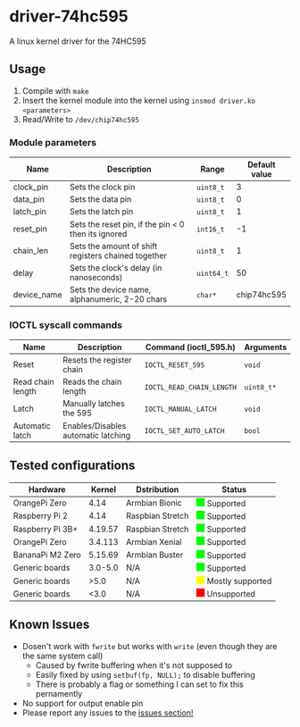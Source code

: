 # driver-74hc595

A linux kernel driver for the 74HC595

## Usage

1. Compile with `make`
2. Insert the kernel module into the kernel using `insmod driver.ko <parameters>`
3. Read/Write to `/dev/chip74hc595`

### Module parameters
Name        | Description                                         | Range        | Default value
------------|-----------------------------------------------------|--------------|---------------
clock_pin   | Sets the clock pin                                  | `uint8_t`    | 3
data_pin    | Sets the data pin                                   | `uint8_t`    | 0
latch_pin   | Sets the latch pin                                  | `uint8_t`    | 1
reset_pin   | Sets the reset pin, if the pin < 0 then its ignored | `int16_t`    | -1 
chain_len   | Sets the amount of shift registers chained together | `uint8_t`    | 1
delay       | Sets the clock's delay (in nanoseconds)             | `uint64_t`   | 50
device_name | Sets the device name, alphanumeric, 2-20 chars      | `char*`      | chip74hc595

### IOCTL syscall commands
Name              | Description                         | Command (ioctl_595.h)     | Arguments
------------------|-------------------------------------|---------------------------|-------------
Reset             | Resets the register chain           | `IOCTL_RESET_595`         | `void`
Read chain length | Reads the chain length              | `IOCTL_READ_CHAIN_LENGTH` | `uint8_t*`
Latch             | Manually latches the 595            | `IOCTL_MANUAL_LATCH`      | `void`
Automatic latch   | Enables/Disables automatic latching | `IOCTL_SET_AUTO_LATCH`    | `bool`

## Tested configurations
Hardware         | Kernel   | Dstribution       | Status
-----------------|----------|-------------------|---------------------------------------------------------------------
OrangePi Zero    | 4.14     | Armbian Bionic    | ![#00FF00](icons/00FF00_15.png) Supported
Raspberry Pi 2   | 4.14     | Raspbian Stretch  | ![#00FF00](icons/00FF00_15.png) Supported
Raspberry Pi 3B+ | 4.19.57  | Raspbian Stretch  | ![#00FF00](icons/00FF00_15.png) Supported
OrangePi Zero    | 3.4.113  | Armbian Xenial    | ![#00FF00](icons/00FF00_15.png) Supported
BananaPi M2 Zero | 5.15.69  | Armbian Buster    | ![#00FF00](icons/00FF00_15.png) Supported
Generic boards   | 3.0-5.0  | N/A               | ![#00FF00](icons/00FF00_15.png) Supported
Generic boards   | >5.0     | N/A               | ![#FFFF00](icons/FFFF00_15.png) Mostly supported
Generic boards   | <3.0     | N/A               | ![#FF0000](icons/FF0000_15.png) Unsupported

## Known Issues
 - Dosen't work with `fwrite` but works with `write` (even though they are the same system call)
   - Caused by fwrite buffering when it's not supposed to
   - Easily fixed by using `setbuf(fp, NULL);` to disable buffering
   - There is probably a flag or something I can set to fix this pernamently
 - No support for output enable pin
 - Please report any issues to the [issues section!](https://github.com/abc123me/driver-74hc595/issues)

